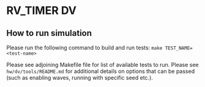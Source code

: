 # RV_TIMER DV

## How to run simulation
Please run the following command to build and run tests:
`make TEST_NAME=<test-name>`

Please see adjoining Makefile file for list of available tests to run. Please
see `hw/dv/tools/README.md` for additional details on options that can be passed
(such as enabling waves, running with specific seed etc.).
